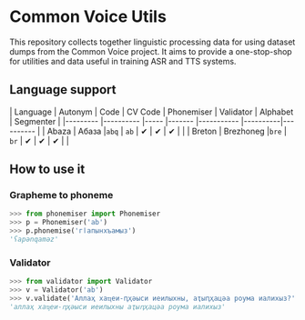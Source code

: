 # Common Voice Utils 

This repository collects together linguistic processing data for using dataset
dumps from the Common Voice project. It aims to provide a one-stop-shop for 
utilities and data useful in training ASR and TTS systems.

## Language support 

| Language | Autonym   | Code | CV Code | Phonemiser | Validator | Alphabet | Segmenter |
|--------- |---------- |----- |------- |----------- |----------|---------- |
| Abaza    | Абаза     |`abq` | `ab`   | ✔          | ✔         | ✔        |           |
| Breton   | Brezhoneg |`bre` | `br`   | ✔          | ✔         | ✔        |           |



## How to use it

### Grapheme to phoneme

```python
>>> from phonemiser import Phonemiser
>>> p = Phonemiser('ab')
>>> p.phonemise('гӏапынхъамыз')
'ʕapənqaməz'
```

### Validator

```python
>>> from validator import Validator
>>> v = Validator('ab')
>>> v.validate('Аллаҳ хаҵеи-ԥҳәыси иеилыхны, аҭыԥҳацәа роума иалихыз?')
'аллаҳ хаҵеи-ԥҳәыси иеилыхны аҭыԥҳацәа роума иалихыз'
```
